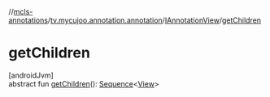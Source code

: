 //[mcls-annotations](../../../index.md)/[tv.mycujoo.annotation.annotation](../index.md)/[IAnnotationView](index.md)/[getChildren](get-children.md)

# getChildren

[androidJvm]\
abstract fun [getChildren](get-children.md)(): [Sequence](https://kotlinlang.org/api/latest/jvm/stdlib/kotlin.sequences/-sequence/index.html)&lt;[View](https://developer.android.com/reference/kotlin/android/view/View.html)&gt;
